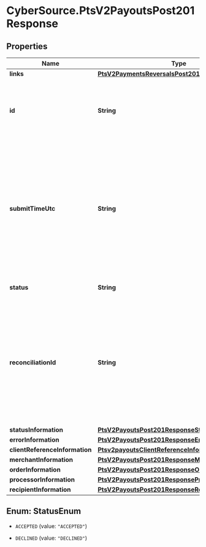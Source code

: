 # CyberSource.PtsV2PayoutsPost201Response

## Properties
Name | Type | Description | Notes
------------ | ------------- | ------------- | -------------
**links** | [**PtsV2PaymentsReversalsPost201ResponseLinks**](PtsV2PaymentsReversalsPost201ResponseLinks.md) |  | [optional] 
**id** | **String** | An unique identification number assigned by CyberSource to identify the submitted request. | [optional] 
**submitTimeUtc** | **String** | Time of request in UTC. &#x60;Format: YYYY-MM-DDThh:mm:ssZ&#x60;  Example 2016-08-11T22:47:57Z equals August 11, 2016, at 22:47:57 (10:47:57 p.m.). The T separates the date and the time. The Z indicates UTC.  | [optional] 
**status** | **String** | The status of the submitted transaction. | [optional] 
**reconciliationId** | **String** | Cybersource or merchant generated transaction reference number. This is sent to the processor and is echoed back in the response to the merchant. This is This value is used for reconciliation purposes.  | [optional] 
**statusInformation** | [**PtsV2PayoutsPost201ResponseStatusInformation**](PtsV2PayoutsPost201ResponseStatusInformation.md) |  | [optional] 
**errorInformation** | [**PtsV2PayoutsPost201ResponseErrorInformation**](PtsV2PayoutsPost201ResponseErrorInformation.md) |  | [optional] 
**clientReferenceInformation** | [**Ptsv2payoutsClientReferenceInformation**](Ptsv2payoutsClientReferenceInformation.md) |  | [optional] 
**merchantInformation** | [**PtsV2PayoutsPost201ResponseMerchantInformation**](PtsV2PayoutsPost201ResponseMerchantInformation.md) |  | [optional] 
**orderInformation** | [**PtsV2PayoutsPost201ResponseOrderInformation**](PtsV2PayoutsPost201ResponseOrderInformation.md) |  | [optional] 
**processorInformation** | [**PtsV2PayoutsPost201ResponseProcessorInformation**](PtsV2PayoutsPost201ResponseProcessorInformation.md) |  | [optional] 
**recipientInformation** | [**PtsV2PayoutsPost201ResponseRecipientInformation**](PtsV2PayoutsPost201ResponseRecipientInformation.md) |  | [optional] 


<a name="StatusEnum"></a>
## Enum: StatusEnum


* `ACCEPTED` (value: `"ACCEPTED"`)

* `DECLINED` (value: `"DECLINED"`)




